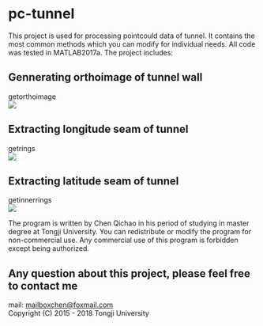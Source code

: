 # pc-tunnel
This project is used for processing pointcould data of tunnel. It contains the most common methods which you can modify for individual needs. All code was tested in MATLAB2017a. The project includes:<br>

## Gennerating orthoimage of tunnel wall
getorthoimage<br>
![](https://github.com/cqc2/pc-tunnel/blob/master-edit/example/orthoimage.png) 


## Extracting longitude seam of tunnel 
getrings<br>
![](https://github.com/cqc2/pc-tunnel/blob/master-edit/example/tunnel_joint_seam-longitude.png) 


## Extracting latitude seam of tunnel  
getinnerrings<br>
![](https://github.com/cqc2/pc-tunnel/blob/master-edit/example/tunnel_joint_seam-latitude.jpg) 


The program is written by Chen Qichao in his period of studying in master degree at Tongji University. You can redistribute or modify the program for non-commercial use. Any commercial use of this program is forbidden except being authorized.<br>


## Any question about this project, please feel free to contact me
mail: mailboxchen@foxmail.com <br>
Copyright (C) 2015 - 2018  Tongji University
